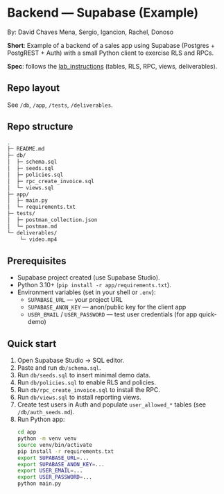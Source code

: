 # Backend — Supabase (Example)

By: David Chaves Mena, Sergio, Igancion, Rachel, Donoso

**Short**: Example of a backend of a sales app using Supabase (Postgres + PostgREST + Auth) with a small Python client to exercise RLS and RPCs.

**Spec**: follows the [lab_instructions](Lab_Backend_Supabase_Spec.pdf) (tables, RLS, RPC, views, deliverables).

## Repo layout
See `/db`, `/app`, `/tests`, `/deliverables`.

## Repo structure
```bash
.
├─ README.md
├─ db/
│  ├─ schema.sql
│  ├─ seeds.sql
│  ├─ policies.sql
│  ├─ rpc_create_invoice.sql
│  └─ views.sql
├─ app/
│  ├─ main.py
│  └─ requirements.txt
├─ tests/
│  ├─ postman_collection.json
│  └─ postman.md
└─ deliverables/
    └─ video.mp4 
```

## Prerequisites
- Supabase project created (use Supabase Studio).  
- Python 3.10+ (`pip install -r app/requirements.txt`).
- Environment variables (set in your shell or `.env`):
  - `SUPABASE_URL` — your project URL
  - `SUPABASE_ANON_KEY` — anon/public key for the client app
  - `USER_EMAIL` / `USER_PASSWORD` — test user credentials (for app quick-demo)

## Quick start
1. Open Supabase Studio → SQL editor.
2. Paste and run `db/schema.sql`.
3. Run `db/seeds.sql` to insert minimal demo data.
4. Run `db/policies.sql` to enable RLS and policies.
5. Run `db/rpc_create_invoice.sql` to install the RPC.
6. Run `db/views.sql` to install reporting views.
7. Create test users in Auth and populate `user_allowed_*` tables (see `/db/auth_seeds.md`).
8. Run Python app:
   ```bash
   cd app
   python -m venv venv
   source venv/bin/activate
   pip install -r requirements.txt
   export SUPABASE_URL=...
   export SUPABASE_ANON_KEY=...
   export USER_EMAIL=...
   export USER_PASSWORD=...
   python main.py
   ```
